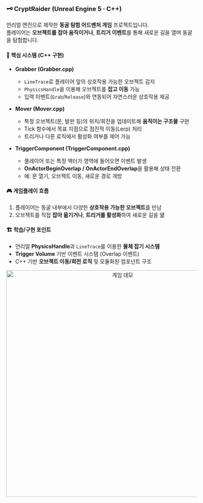 ### 🗝️ CryptRaider (Unreal Engine 5 · C++)

언리얼 엔진으로 제작한 **동굴 탐험 어드벤처 게임** 프로젝트입니다.  
플레이어는 **오브젝트를 잡아 움직이거나**, **트리거 이벤트**를 통해 새로운 길을 열며 동굴을 탐험합니다.  

#### 🧩 핵심 시스템 (C++ 구현)

- **Grabber (Grabber.cpp)**  
  - `LineTrace`로 플레이어 앞의 상호작용 가능한 오브젝트 감지  
  - `PhysicsHandle`을 이용해 오브젝트를 **잡고 이동** 가능  
  - 입력 이벤트(`Grab`/`Release`)와 연동되어 자연스러운 상호작용 제공  

- **Mover (Mover.cpp)**  
  - 특정 오브젝트(문, 발판 등)의 위치/회전을 업데이트해 **움직이는 구조물** 구현  
  - Tick 함수에서 목표 지점으로 점진적 이동(Lerp) 처리  
  - 트리거나 다른 로직에서 활성화 여부를 제어 가능  

- **TriggerComponent (TriggerComponent.cpp)**  
  - 플레이어 또는 특정 액터가 영역에 들어오면 이벤트 발생  
  - **OnActorBeginOverlap / OnActorEndOverlap**을 활용해 상태 전환  
  - 예: 문 열기, 오브젝트 이동, 새로운 경로 개방  

#### 🎮 게임플레이 흐름
1. 플레이어는 동굴 내부에서 다양한 **상호작용 가능한 오브젝트**를 만남  
2. 오브젝트를 직접 **잡아 옮기거나**, **트리거를 활성화**하여 새로운 길을 엶  


#### 🏗️ 학습/구현 포인트
- 언리얼 **PhysicsHandle**과 `LineTrace`를 이용한 **물체 잡기 시스템**  
- **Trigger Volume** 기반 이벤트 시스템 (Overlap 이벤트)  
- C++ 기반 **오브젝트 이동/회전 로직** 및 모듈화된 컴포넌트 구조

<p align="center">
  <img src="[demo/your_demo.gif](https://github.com/user-attachments/assets/10e164e5-8870-4e04-841a-966cd78917a6)" width="600" alt="게임 데모" />
</p>

